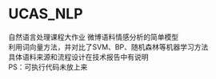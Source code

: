 # UCAS_NLP
自然语言处理课程大作业
微博语料情感分析的简单模型<Br/>
利用词向量方法，并对比了SVM、BP、随机森林等机器学习方法<Br/>
具体语料来源和流程设计在技术报告中有说明<Br/>
PS：可执行代码未放上来
